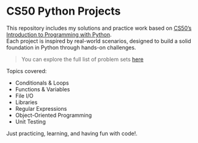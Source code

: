 # CS50 Python Projects

This repository includes my solutions and practice work based on [CS50’s Introduction to Programming with Python](https://cs50.harvard.edu/python/2022/).  
Each project is inspired by real-world scenarios, designed to build a solid foundation in Python through hands-on challenges.

> You can explore the full list of problem sets [here](https://cs50.harvard.edu/python/2022/psets/)

Topics covered: 

- Conditionals & Loops
- Functions & Variables
- File I/O
- Libraries
- Regular Expressions
- Object-Oriented Programming
- Unit Testing

Just practicing, learning, and having fun with code!.


